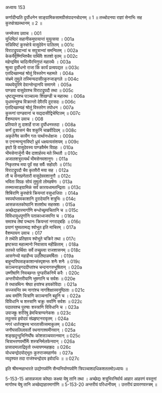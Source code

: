 अध्यायः 153

कर्णादीन्प्रति दुर्योधनेन साङ्ग्रामिकसामग्रीसंपादनचोदनम् ॥ 1 ॥ तच्चोदनया राज्ञां सेनाभिः सह कुरुक्षेत्रप्रस्थानम् ॥ 2 ॥

जनमेजय उवाच ।	001    
युधिष्ठिरं सहानीकमुपायान्तं युयुत्सया ।	001a  
सन्निविष्टं कुरुक्षेत्रे वासुदेवेन पालितम् ॥	001c  
विराटद्रुपदाभ्यां च सपुत्राभ्यां समन्वितम् ।	002a  
केकयैर्वृष्णिभिश्चैव पार्थिवैः शतशो वृतम् ॥	002c  
महेन्द्रमिव चादित्यैरभिगुप्तं महारथैः ।	003a  
श्रुत्वा दुर्योधनो राजा किं कार्यं प्रत्यपद्यत ॥	003c  
एतदिच्छाम्यहं श्रोतुं विस्तरेण महामते ।	004a  
संभ्रमे तुमुले तस्मिन्यदासीत्कुरुजाङ्गले ॥	004c  
व्यथयेयुरिमे देवान्सेन्द्रानपि समागमे ।	005a  
पाण्डवा वासुदेवश्च विराटद्रुपदौ तथा ॥	005c  
धृष्टद्युम्नश्च पाञ्चाल्यः शिखण्डी च महारथः ।	006a  
युधामन्युश्च विक्रान्तो देवैरपि दुरासदः ॥	006c  
एतदिच्छाम्यहं श्रोतुं विस्तरेण तपोधन ।	007a  
कुरूणां पाण्डवानां च यद्यदासीद्विचेष्टितम् ॥	007c  
वैशम्पायन उवाच ।	008    
प्रतियाते तु दाशार्हे राजा दुर्योधनस्तदा ।	008a  
कर्णं दुःशासनं चैव शकुनिं चाब्रवीदिदम् ॥	008c  
अकृतेनैव कार्येण गतः पार्थानधोक्षजः ।	009a  
स एनान्मन्युनाविष्टो ध्रुवं धक्ष्यत्यसंशयम् ॥	009c  
इष्टो हि वासुदेवस्य पाण्डवैर्मम विग्रहः ।	010a  
भीमसेनार्जुनौ चैव दाशार्हस्य मते स्थितौ ॥	010c  
अजातशत्रुरत्यर्थं भीमसेनवशानुगः ।	011a  
निकृतश्च मया पूर्वं सह सर्वैः सहोदरैः ॥	011c  
विराटद्रुपदौ चैव कृतवैरौ मया सह ।	012a  
तौ च सेनाप्रणेतारौ वासुदेववशानुगौ ॥	012c  
भविता विग्रहः सोयं तुमुलो लोमहर्षणः ।	013a  
तस्मात्साङ्ग्रामिकं सर्वं कारयध्वमतन्द्रिताः ॥	013c  
शिबिराणि कुरुक्षेत्रे क्रियन्तां वसुधाधिपाः ।	014a  
स्वपर्याप्तावकाशानि दुरादेयानि शत्रुभिः ॥	014c  
आसन्नजलकोष्ठानि शतशोथ सहस्रशः ।	015a  
अच्छेद्याहारमार्गाणि बन्धोच्छ्रयचितानि च ॥	015c  
विविधायुधपूर्णानि पताकाध्वजवन्ति च ।	016a  
समाश्च तेषां पन्थानः क्रियन्तां नगराद्बहिः ॥	016c  
प्रयाणं घुष्यतामद्य श्वोभूत इति माचिरम् ।	017a  
वैशम्पायन उवाच ।	017    
ते तथेति प्रतिज्ञाय श्वोभूते चक्रिरे तथा ॥	017c  
हृष्टरूपा महात्मानो निवासाय महीक्षिताम् ।	018a  
ततस्ते पार्थिवाः सर्वे तच्छ्रुत्वा राजशासनम् ॥	018c  
आसनेभ्यो महार्हेभ्य उदतिष्ठन्नमर्षिताः ।	019a  
बाहून्परिघसङ्काशान्संस्पृशन्तः शनैः शनैः ॥	019c  
काञ्चनाङ्गददीप्तांश्च चन्दनागरुभूषितान् ।	020a  
उष्णीषाणि नियच्छन्तः पुण्डरीकनिभै करैः ।	020c  
अन्तरीयोत्तरीयाणि भूषणानि च सर्वशः ॥	020e   
ते रथान्रथिनः श्रेष्ठा हयांश्च हयकोविदाः ।	021a  
सज्जयन्ति स्म नागांश्च नागशिक्षास्वनुष्ठिताः ॥	021c  
अथ वर्माणि चित्राणि काञ्चनानि बहूनि च ।	022a  
विविधानि च शस्त्राणि चक्रुः सर्वाणि सर्वशः ॥	022c  
पदातयश्च पुरुषाः शस्त्राणि विविधानि च ।	023a  
उपाजह्रुः शरीरेषु हेमचित्राण्यनेकशः ॥	023c  
तदुत्सव इवोदग्रं संप्रहृष्टनरावृतम् ।	024a  
नगरं धार्तराष्ट्रस्य भारतासीत्समाकुलम् ॥	024c  
जनौघसलिलावर्तो रथनागाश्वमीनवान् ।	025a  
शङ्खदुन्दुभिनिर्घोषः कोशसञ्चयरत्नवान् ॥	025c  
चित्राभरणवर्मोर्मिः शस्त्रनिर्मलफेनवान् ।	026a  
प्रासादमालाद्रिवृतो रथ्यापणमहाह्रदः ॥	026c  
योधचन्द्रोदयोद्भूतः कुरुराजमहार्णवः ।	027a  
व्यदृश्यत तदा राजंश्चन्द्रोदय इवोदधिः ॥ ॥	027c  

इति श्रीमन्महाभारते उद्योगपर्वणि सैन्यनिर्याणपर्वणि त्रिपञ्चाशदधिकशततमोऽध्यायः ॥

5-153-15 आसन्नजला कोष्ठाः कक्ष्या येषु तानि तथा । अच्छेद्यः शत्रुभिरनिर्वार्य आहार आहरणं वस्तूनां मार्गाश्च येषु तानि अच्छेद्याहारमार्गाणि ॥ 5-153-20 अन्तरीयं परिधानीयम् । उत्तरीयं प्रावरणवस्त्रम् ॥
